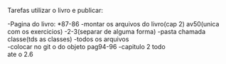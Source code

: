 Tarefas utilizar o livro e publicar:


-Pagina do livro:
    *87-86
-montar os arquivos do livro(cap 2)
    av50(unica com os exercicios)
        -2-3(separar de alguma forma)
        -pasta chamada classe(tds as classes)
-todos os arquivos     
-colocar no git o do objeto pag94-96
-capitulo 2 todo   
ate o 2.6